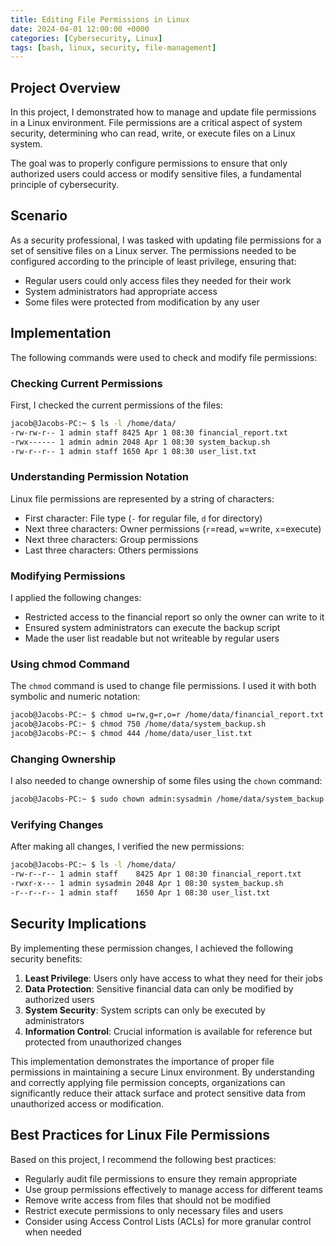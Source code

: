```yaml
---
title: Editing File Permissions in Linux
date: 2024-04-01 12:00:00 +0000
categories: [Cybersecurity, Linux]
tags: [bash, linux, security, file-management]
---
```


## Project Overview

In this project, I demonstrated how to manage and update file permissions in a Linux environment. File permissions are a critical aspect of system security, determining who can read, write, or execute files on a Linux system.

The goal was to properly configure permissions to ensure that only authorized users could access or modify sensitive files, a fundamental principle of cybersecurity.

## Scenario

As a security professional, I was tasked with updating file permissions for a set of sensitive files on a Linux server. The permissions needed to be configured according to the principle of least privilege, ensuring that:

- Regular users could only access files they needed for their work
- System administrators had appropriate access
- Some files were protected from modification by any user

## Implementation

The following commands were used to check and modify file permissions:

### Checking Current Permissions

First, I checked the current permissions of the files:

```bash
jacob@Jacobs-PC:~ $ ls -l /home/data/
-rw-rw-r-- 1 admin staff 8425 Apr 1 08:30 financial_report.txt
-rwx------ 1 admin admin 2048 Apr 1 08:30 system_backup.sh
-rw-r--r-- 1 admin staff 1650 Apr 1 08:30 user_list.txt
```

### Understanding Permission Notation

Linux file permissions are represented by a string of characters:
- First character: File type (`-` for regular file, `d` for directory)
- Next three characters: Owner permissions (`r`=read, `w`=write, `x`=execute)
- Next three characters: Group permissions
- Last three characters: Others permissions

### Modifying Permissions

I applied the following changes:
- Restricted access to the financial report so only the owner can write to it
- Ensured system administrators can execute the backup script
- Made the user list readable but not writeable by regular users

### Using chmod Command

The `chmod` command is used to change file permissions. I used it with both symbolic and numeric notation:

```bash
jacob@Jacobs-PC:~ $ chmod u=rw,g=r,o=r /home/data/financial_report.txt
jacob@Jacobs-PC:~ $ chmod 750 /home/data/system_backup.sh
jacob@Jacobs-PC:~ $ chmod 444 /home/data/user_list.txt
```

### Changing Ownership

I also needed to change ownership of some files using the `chown` command:

```bash
jacob@Jacobs-PC:~ $ sudo chown admin:sysadmin /home/data/system_backup.sh
```

### Verifying Changes

After making all changes, I verified the new permissions:

```bash
jacob@Jacobs-PC:~ $ ls -l /home/data/
-rw-r--r-- 1 admin staff    8425 Apr 1 08:30 financial_report.txt
-rwxr-x--- 1 admin sysadmin 2048 Apr 1 08:30 system_backup.sh
-r--r--r-- 1 admin staff    1650 Apr 1 08:30 user_list.txt
```

## Security Implications

By implementing these permission changes, I achieved the following security benefits:

1. **Least Privilege**: Users only have access to what they need for their jobs
2. **Data Protection**: Sensitive financial data can only be modified by authorized users
3. **System Security**: System scripts can only be executed by administrators
4. **Information Control**: Crucial information is available for reference but protected from unauthorized changes

This implementation demonstrates the importance of proper file permissions in maintaining a secure Linux environment. By understanding and correctly applying file permission concepts, organizations can significantly reduce their attack surface and protect sensitive data from unauthorized access or modification.

## Best Practices for Linux File Permissions

Based on this project, I recommend the following best practices:

- Regularly audit file permissions to ensure they remain appropriate
- Use group permissions effectively to manage access for different teams
- Remove write access from files that should not be modified
- Restrict execute permissions to only necessary files and users
- Consider using Access Control Lists (ACLs) for more granular control when needed